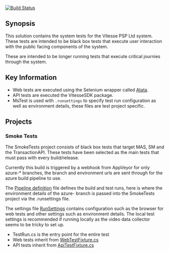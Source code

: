 [![Build Status](https://vitessepsp.visualstudio.com/MerchantAPI/_apis/build/status/SystemTests?branchName=master)](https://vitessepsp.visualstudio.com/MerchantAPI/_build/latest?definitionId=20&branchName=master)

## Synopsis

This solution contains the system tests for the Vitesse PSP Ltd system. These tests are intended to be black box tests that execute user interaction with the public facing components of the system. 

These are intended to be longer running tests that execute critical journies through the system.

## Key Information

- Web tests are executed using the Selenium wrapper called [Atata](https://atata.io/).
- API tests are executed the VitesseSDK package.
- MsTest is used with `.runsettings` to specify test run configuration as well as environment details, these files are test project specific.

## Projects

### Smoke Tests

The SmokeTests project consists of black box tests that target MAS, SM and the TransactionAPI. These tests have been selected as the main tests that must pass with every build/release.

Currently this build is triggered by a webhook from AppVeyor for only azure-* branches, the branch and environment urls are sent through for the azure build pipeline to use.

The [Pipeline definition](/azure-pipelines.yml) file defines the build and test runs, here is where the environment details of the azure- branch is passed into the SmokeTests project via the .runsettings file.

The settings file [RunSettings](/smoketests/runSettings/) contains configuration such as the browser for web tests and other settings such as environment details.
The local test settings is recommended if running locally as the video data collector seems to be tricky to set up.

- TestRun.cs is the entry point for the entire test
- Web tests inherit from [WebTestFixture.cs](/smoketests/Tests/WebTestFixture.cs)
- API tests inherit from [ApiTestFixture.cs](/smoketests/Tests/ApiTestFixture.cs)


